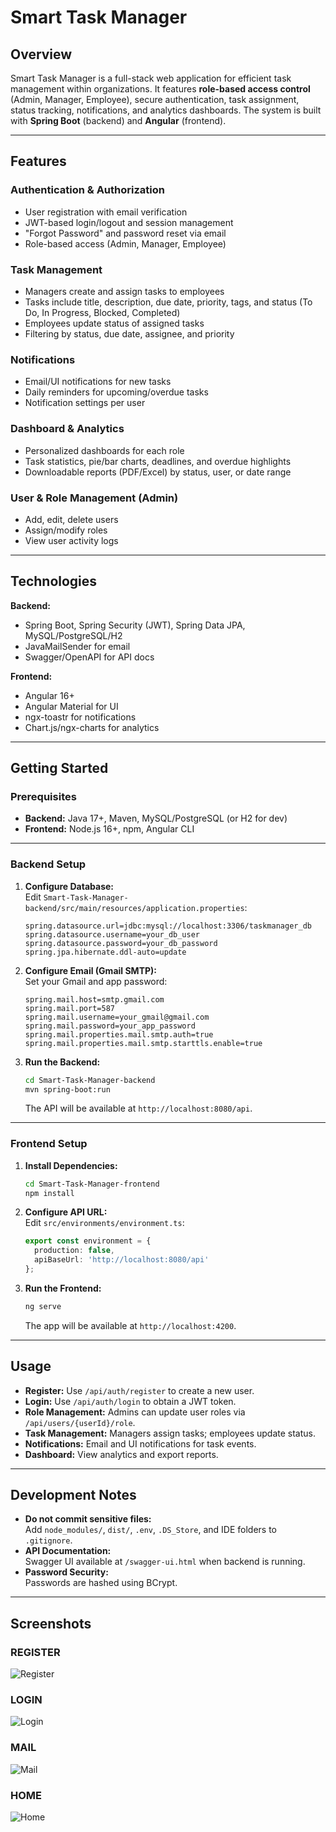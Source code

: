 # Smart Task Manager

## Overview

Smart Task Manager is a full-stack web application for efficient task management within organizations. It features **role-based access control** (Admin, Manager, Employee), secure authentication, task assignment, status tracking, notifications, and analytics dashboards. The system is built with **Spring Boot** (backend) and **Angular** (frontend).

---

## Features

### Authentication & Authorization
- User registration with email verification
- JWT-based login/logout and session management
- "Forgot Password" and password reset via email
- Role-based access (Admin, Manager, Employee)

### Task Management
- Managers create and assign tasks to employees
- Tasks include title, description, due date, priority, tags, and status (To Do, In Progress, Blocked, Completed)
- Employees update status of assigned tasks
- Filtering by status, due date, assignee, and priority

### Notifications
- Email/UI notifications for new tasks
- Daily reminders for upcoming/overdue tasks
- Notification settings per user

### Dashboard & Analytics
- Personalized dashboards for each role
- Task statistics, pie/bar charts, deadlines, and overdue highlights
- Downloadable reports (PDF/Excel) by status, user, or date range

### User & Role Management (Admin)
- Add, edit, delete users
- Assign/modify roles
- View user activity logs

---

## Technologies

**Backend:**  
- Spring Boot, Spring Security (JWT), Spring Data JPA, MySQL/PostgreSQL/H2  
- JavaMailSender for email  
- Swagger/OpenAPI for API docs

**Frontend:**  
- Angular 16+  
- Angular Material for UI  
- ngx-toastr for notifications  
- Chart.js/ngx-charts for analytics

---

## Getting Started

### Prerequisites

- **Backend:** Java 17+, Maven, MySQL/PostgreSQL (or H2 for dev)
- **Frontend:** Node.js 16+, npm, Angular CLI

---

### Backend Setup

1. **Configure Database:**  
   Edit `Smart-Task-Manager-backend/src/main/resources/application.properties`:
   ```properties
   spring.datasource.url=jdbc:mysql://localhost:3306/taskmanager_db
   spring.datasource.username=your_db_user
   spring.datasource.password=your_db_password
   spring.jpa.hibernate.ddl-auto=update
   ```

2. **Configure Email (Gmail SMTP):**  
   Set your Gmail and app password:
   ```properties
   spring.mail.host=smtp.gmail.com
   spring.mail.port=587
   spring.mail.username=your_gmail@gmail.com
   spring.mail.password=your_app_password
   spring.mail.properties.mail.smtp.auth=true
   spring.mail.properties.mail.smtp.starttls.enable=true
   ```

3. **Run the Backend:**  
   ```bash
   cd Smart-Task-Manager-backend
   mvn spring-boot:run
   ```
   The API will be available at `http://localhost:8080/api`.

---

### Frontend Setup

1. **Install Dependencies:**  
   ```bash
   cd Smart-Task-Manager-frontend
   npm install
   ```

2. **Configure API URL:**  
   Edit `src/environments/environment.ts`:
   ```typescript
   export const environment = {
     production: false,
     apiBaseUrl: 'http://localhost:8080/api'
   };
   ```

3. **Run the Frontend:**  
   ```bash
   ng serve
   ```
   The app will be available at `http://localhost:4200`.

---

## Usage

- **Register:** Use `/api/auth/register` to create a new user.
- **Login:** Use `/api/auth/login` to obtain a JWT token.
- **Role Management:** Admins can update user roles via `/api/users/{userId}/role`.
- **Task Management:** Managers assign tasks; employees update status.
- **Notifications:** Email and UI notifications for task events.
- **Dashboard:** View analytics and export reports.

---

## Development Notes

- **Do not commit sensitive files:**  
  Add `node_modules/`, `dist/`, `.env`, `.DS_Store`, and IDE folders to `.gitignore`.
- **API Documentation:**  
  Swagger UI available at `/swagger-ui.html` when backend is running.
- **Password Security:**  
  Passwords are hashed using BCrypt.

---


## Screenshots

### REGISTER
![Register](https://github.com/Omsaib07/JeevLIfeWorks/blob/main/week9&10/ScreenShots/Register.png?raw=true)

### LOGIN
![Login](https://github.com/Omsaib07/JeevLIfeWorks/blob/main/week9&10/ScreenShots/Login.png?raw=true)

### MAIL
![Mail](https://github.com/Omsaib07/JeevLIfeWorks/blob/main/week9&10/ScreenShots/Mail.png?raw=true)

### HOME
![Home](https://github.com/Omsaib07/JeevLIfeWorks/blob/main/week9&10/ScreenShots/Home.png?raw=true)